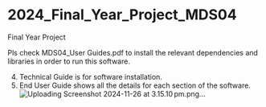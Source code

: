 # 2024_Final_Year_Project_MDS04
Final Year Project 

Pls check MDS04_User Guides.pdf to install the relevant dependencies and libraries in order to run this software.

4. Technical Guide is for software installation.
3. End User Guide shows all the details for each section of the software.
![Uploading Screenshot 2024-11-26 at 3.15.10 pm.png…]()

